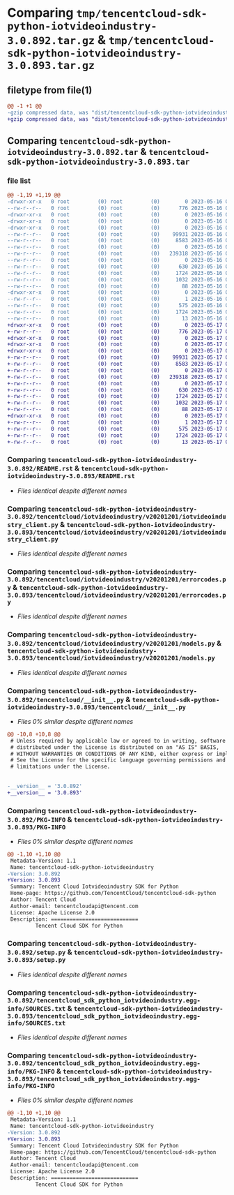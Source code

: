 # Comparing `tmp/tencentcloud-sdk-python-iotvideoindustry-3.0.892.tar.gz` & `tmp/tencentcloud-sdk-python-iotvideoindustry-3.0.893.tar.gz`

## filetype from file(1)

```diff
@@ -1 +1 @@
-gzip compressed data, was "dist/tencentcloud-sdk-python-iotvideoindustry-3.0.892.tar", last modified: Tue May 16 00:39:27 2023, max compression
+gzip compressed data, was "dist/tencentcloud-sdk-python-iotvideoindustry-3.0.893.tar", last modified: Wed May 17 03:34:07 2023, max compression
```

## Comparing `tencentcloud-sdk-python-iotvideoindustry-3.0.892.tar` & `tencentcloud-sdk-python-iotvideoindustry-3.0.893.tar`

### file list

```diff
@@ -1,19 +1,19 @@
-drwxr-xr-x   0 root         (0) root         (0)        0 2023-05-16 00:39:27.000000 tencentcloud-sdk-python-iotvideoindustry-3.0.892/
--rw-r--r--   0 root         (0) root         (0)      776 2023-05-16 00:39:27.000000 tencentcloud-sdk-python-iotvideoindustry-3.0.892/README.rst
-drwxr-xr-x   0 root         (0) root         (0)        0 2023-05-16 00:39:27.000000 tencentcloud-sdk-python-iotvideoindustry-3.0.892/tencentcloud/
-drwxr-xr-x   0 root         (0) root         (0)        0 2023-05-16 00:39:27.000000 tencentcloud-sdk-python-iotvideoindustry-3.0.892/tencentcloud/iotvideoindustry/
-drwxr-xr-x   0 root         (0) root         (0)        0 2023-05-16 00:39:27.000000 tencentcloud-sdk-python-iotvideoindustry-3.0.892/tencentcloud/iotvideoindustry/v20201201/
--rw-r--r--   0 root         (0) root         (0)    99931 2023-05-16 00:39:27.000000 tencentcloud-sdk-python-iotvideoindustry-3.0.892/tencentcloud/iotvideoindustry/v20201201/iotvideoindustry_client.py
--rw-r--r--   0 root         (0) root         (0)     8583 2023-05-16 00:39:27.000000 tencentcloud-sdk-python-iotvideoindustry-3.0.892/tencentcloud/iotvideoindustry/v20201201/errorcodes.py
--rw-r--r--   0 root         (0) root         (0)        0 2023-05-16 00:39:27.000000 tencentcloud-sdk-python-iotvideoindustry-3.0.892/tencentcloud/iotvideoindustry/v20201201/__init__.py
--rw-r--r--   0 root         (0) root         (0)   239318 2023-05-16 00:39:27.000000 tencentcloud-sdk-python-iotvideoindustry-3.0.892/tencentcloud/iotvideoindustry/v20201201/models.py
--rw-r--r--   0 root         (0) root         (0)        0 2023-05-16 00:39:27.000000 tencentcloud-sdk-python-iotvideoindustry-3.0.892/tencentcloud/iotvideoindustry/__init__.py
--rw-r--r--   0 root         (0) root         (0)      630 2023-05-16 00:39:27.000000 tencentcloud-sdk-python-iotvideoindustry-3.0.892/tencentcloud/__init__.py
--rw-r--r--   0 root         (0) root         (0)     1724 2023-05-16 00:39:27.000000 tencentcloud-sdk-python-iotvideoindustry-3.0.892/PKG-INFO
--rw-r--r--   0 root         (0) root         (0)     1032 2023-05-16 00:39:27.000000 tencentcloud-sdk-python-iotvideoindustry-3.0.892/setup.py
--rw-r--r--   0 root         (0) root         (0)       88 2023-05-16 00:39:27.000000 tencentcloud-sdk-python-iotvideoindustry-3.0.892/setup.cfg
-drwxr-xr-x   0 root         (0) root         (0)        0 2023-05-16 00:39:27.000000 tencentcloud-sdk-python-iotvideoindustry-3.0.892/tencentcloud_sdk_python_iotvideoindustry.egg-info/
--rw-r--r--   0 root         (0) root         (0)        1 2023-05-16 00:39:27.000000 tencentcloud-sdk-python-iotvideoindustry-3.0.892/tencentcloud_sdk_python_iotvideoindustry.egg-info/dependency_links.txt
--rw-r--r--   0 root         (0) root         (0)      575 2023-05-16 00:39:27.000000 tencentcloud-sdk-python-iotvideoindustry-3.0.892/tencentcloud_sdk_python_iotvideoindustry.egg-info/SOURCES.txt
--rw-r--r--   0 root         (0) root         (0)     1724 2023-05-16 00:39:27.000000 tencentcloud-sdk-python-iotvideoindustry-3.0.892/tencentcloud_sdk_python_iotvideoindustry.egg-info/PKG-INFO
--rw-r--r--   0 root         (0) root         (0)       13 2023-05-16 00:39:27.000000 tencentcloud-sdk-python-iotvideoindustry-3.0.892/tencentcloud_sdk_python_iotvideoindustry.egg-info/top_level.txt
+drwxr-xr-x   0 root         (0) root         (0)        0 2023-05-17 03:34:07.000000 tencentcloud-sdk-python-iotvideoindustry-3.0.893/
+-rw-r--r--   0 root         (0) root         (0)      776 2023-05-17 03:34:07.000000 tencentcloud-sdk-python-iotvideoindustry-3.0.893/README.rst
+drwxr-xr-x   0 root         (0) root         (0)        0 2023-05-17 03:34:07.000000 tencentcloud-sdk-python-iotvideoindustry-3.0.893/tencentcloud/
+drwxr-xr-x   0 root         (0) root         (0)        0 2023-05-17 03:34:07.000000 tencentcloud-sdk-python-iotvideoindustry-3.0.893/tencentcloud/iotvideoindustry/
+drwxr-xr-x   0 root         (0) root         (0)        0 2023-05-17 03:34:07.000000 tencentcloud-sdk-python-iotvideoindustry-3.0.893/tencentcloud/iotvideoindustry/v20201201/
+-rw-r--r--   0 root         (0) root         (0)    99931 2023-05-17 03:34:07.000000 tencentcloud-sdk-python-iotvideoindustry-3.0.893/tencentcloud/iotvideoindustry/v20201201/iotvideoindustry_client.py
+-rw-r--r--   0 root         (0) root         (0)     8583 2023-05-17 03:34:07.000000 tencentcloud-sdk-python-iotvideoindustry-3.0.893/tencentcloud/iotvideoindustry/v20201201/errorcodes.py
+-rw-r--r--   0 root         (0) root         (0)        0 2023-05-17 03:34:07.000000 tencentcloud-sdk-python-iotvideoindustry-3.0.893/tencentcloud/iotvideoindustry/v20201201/__init__.py
+-rw-r--r--   0 root         (0) root         (0)   239318 2023-05-17 03:34:07.000000 tencentcloud-sdk-python-iotvideoindustry-3.0.893/tencentcloud/iotvideoindustry/v20201201/models.py
+-rw-r--r--   0 root         (0) root         (0)        0 2023-05-17 03:34:07.000000 tencentcloud-sdk-python-iotvideoindustry-3.0.893/tencentcloud/iotvideoindustry/__init__.py
+-rw-r--r--   0 root         (0) root         (0)      630 2023-05-17 03:34:07.000000 tencentcloud-sdk-python-iotvideoindustry-3.0.893/tencentcloud/__init__.py
+-rw-r--r--   0 root         (0) root         (0)     1724 2023-05-17 03:34:07.000000 tencentcloud-sdk-python-iotvideoindustry-3.0.893/PKG-INFO
+-rw-r--r--   0 root         (0) root         (0)     1032 2023-05-17 03:34:07.000000 tencentcloud-sdk-python-iotvideoindustry-3.0.893/setup.py
+-rw-r--r--   0 root         (0) root         (0)       88 2023-05-17 03:34:07.000000 tencentcloud-sdk-python-iotvideoindustry-3.0.893/setup.cfg
+drwxr-xr-x   0 root         (0) root         (0)        0 2023-05-17 03:34:07.000000 tencentcloud-sdk-python-iotvideoindustry-3.0.893/tencentcloud_sdk_python_iotvideoindustry.egg-info/
+-rw-r--r--   0 root         (0) root         (0)        1 2023-05-17 03:34:07.000000 tencentcloud-sdk-python-iotvideoindustry-3.0.893/tencentcloud_sdk_python_iotvideoindustry.egg-info/dependency_links.txt
+-rw-r--r--   0 root         (0) root         (0)      575 2023-05-17 03:34:07.000000 tencentcloud-sdk-python-iotvideoindustry-3.0.893/tencentcloud_sdk_python_iotvideoindustry.egg-info/SOURCES.txt
+-rw-r--r--   0 root         (0) root         (0)     1724 2023-05-17 03:34:07.000000 tencentcloud-sdk-python-iotvideoindustry-3.0.893/tencentcloud_sdk_python_iotvideoindustry.egg-info/PKG-INFO
+-rw-r--r--   0 root         (0) root         (0)       13 2023-05-17 03:34:07.000000 tencentcloud-sdk-python-iotvideoindustry-3.0.893/tencentcloud_sdk_python_iotvideoindustry.egg-info/top_level.txt
```

### Comparing `tencentcloud-sdk-python-iotvideoindustry-3.0.892/README.rst` & `tencentcloud-sdk-python-iotvideoindustry-3.0.893/README.rst`

 * *Files identical despite different names*

### Comparing `tencentcloud-sdk-python-iotvideoindustry-3.0.892/tencentcloud/iotvideoindustry/v20201201/iotvideoindustry_client.py` & `tencentcloud-sdk-python-iotvideoindustry-3.0.893/tencentcloud/iotvideoindustry/v20201201/iotvideoindustry_client.py`

 * *Files identical despite different names*

### Comparing `tencentcloud-sdk-python-iotvideoindustry-3.0.892/tencentcloud/iotvideoindustry/v20201201/errorcodes.py` & `tencentcloud-sdk-python-iotvideoindustry-3.0.893/tencentcloud/iotvideoindustry/v20201201/errorcodes.py`

 * *Files identical despite different names*

### Comparing `tencentcloud-sdk-python-iotvideoindustry-3.0.892/tencentcloud/iotvideoindustry/v20201201/models.py` & `tencentcloud-sdk-python-iotvideoindustry-3.0.893/tencentcloud/iotvideoindustry/v20201201/models.py`

 * *Files identical despite different names*

### Comparing `tencentcloud-sdk-python-iotvideoindustry-3.0.892/tencentcloud/__init__.py` & `tencentcloud-sdk-python-iotvideoindustry-3.0.893/tencentcloud/__init__.py`

 * *Files 0% similar despite different names*

```diff
@@ -10,8 +10,8 @@
 # Unless required by applicable law or agreed to in writing, software
 # distributed under the License is distributed on an "AS IS" BASIS,
 # WITHOUT WARRANTIES OR CONDITIONS OF ANY KIND, either express or implied.
 # See the License for the specific language governing permissions and
 # limitations under the License.
 
 
-__version__ = '3.0.892'
+__version__ = '3.0.893'
```

### Comparing `tencentcloud-sdk-python-iotvideoindustry-3.0.892/PKG-INFO` & `tencentcloud-sdk-python-iotvideoindustry-3.0.893/PKG-INFO`

 * *Files 0% similar despite different names*

```diff
@@ -1,10 +1,10 @@
 Metadata-Version: 1.1
 Name: tencentcloud-sdk-python-iotvideoindustry
-Version: 3.0.892
+Version: 3.0.893
 Summary: Tencent Cloud Iotvideoindustry SDK for Python
 Home-page: https://github.com/TencentCloud/tencentcloud-sdk-python
 Author: Tencent Cloud
 Author-email: tencentcloudapi@tencent.com
 License: Apache License 2.0
 Description: ============================
         Tencent Cloud SDK for Python
```

### Comparing `tencentcloud-sdk-python-iotvideoindustry-3.0.892/setup.py` & `tencentcloud-sdk-python-iotvideoindustry-3.0.893/setup.py`

 * *Files identical despite different names*

### Comparing `tencentcloud-sdk-python-iotvideoindustry-3.0.892/tencentcloud_sdk_python_iotvideoindustry.egg-info/SOURCES.txt` & `tencentcloud-sdk-python-iotvideoindustry-3.0.893/tencentcloud_sdk_python_iotvideoindustry.egg-info/SOURCES.txt`

 * *Files identical despite different names*

### Comparing `tencentcloud-sdk-python-iotvideoindustry-3.0.892/tencentcloud_sdk_python_iotvideoindustry.egg-info/PKG-INFO` & `tencentcloud-sdk-python-iotvideoindustry-3.0.893/tencentcloud_sdk_python_iotvideoindustry.egg-info/PKG-INFO`

 * *Files 0% similar despite different names*

```diff
@@ -1,10 +1,10 @@
 Metadata-Version: 1.1
 Name: tencentcloud-sdk-python-iotvideoindustry
-Version: 3.0.892
+Version: 3.0.893
 Summary: Tencent Cloud Iotvideoindustry SDK for Python
 Home-page: https://github.com/TencentCloud/tencentcloud-sdk-python
 Author: Tencent Cloud
 Author-email: tencentcloudapi@tencent.com
 License: Apache License 2.0
 Description: ============================
         Tencent Cloud SDK for Python
```

